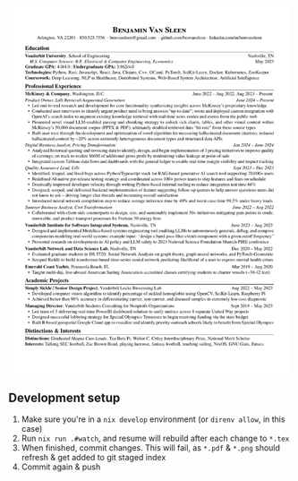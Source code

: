  <img alt="PNG of `main.pdf`" src="./media/main.png?">


## Development setup
1. Make sure you're in a `nix develop` environment (or `direnv allow`, in this case)
2. Run `nix run .#watch`, and resume will rebuild after each change to `*.tex`
3. When finished, commit changes. This will fail, as `*.pdf` & `*.png` should refresh & get added to git staged index
4. Commit again & push

